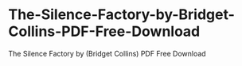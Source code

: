 # The-Silence-Factory-by-Bridget-Collins-PDF-Free-Download
The Silence Factory by (Bridget Collins) PDF Free Download

